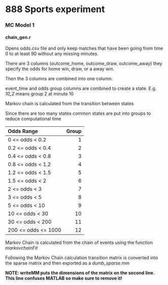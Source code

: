 # 888 Sports experiment

### MC Model 1
#### chain_gen.r 
Opens odds.csv file and only keep matches that have been going from time 0 to at least 90 without any missing minutes.

There are 3 columns (outcome_home, outcome_draw, outcome_away) they specify the odds for home win, draw, or a away win.

Then the 3 columns are combined into one column.

event_time and odds group columns are combined to create a state. E.g. *10_2* means group 2 at minute 10

Markov chain is calculated from the transition between states

Since there are too many states  common states are put into groups to reduce computational time

| Odds Range | Group |
|:-----------|------:|
| 0 <= odds < 0.2 | 1 |
| 0.2 <= odds < 0.4 | 2 |
| 0.4 <= odds < 0.8 | 3 |
| 0.8 <= odds < 1.2 | 4 |
| 1.2 <= odds < 1.5 | 5 |
| 1.5 <= odds < 2 | 6 |
| 2 <= odds < 3| 7 |
| 3 <= odds < 5| 8 |
| 5 <= odds < 10| 9 |
| 10 <= odds < 30| 10 |
| 30 <= odds < 200| 11 |
| 200 <= odds <= 1000| 12 |

Markov Chain is calculated from the chain of events using the function *markovchainFit* 

Following the Markov Chain calculation transition matrix is converted into the sparse matrix and then exported as a *dumb_sparse.mm*

__NOTE: writeMM puts the dimensions of the matrix on the second line. This line confuses MATLAB so make sure to remove it!__
